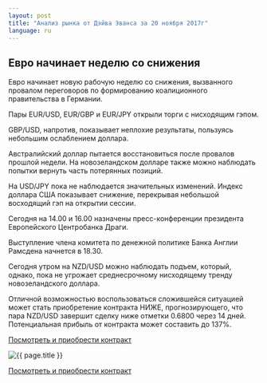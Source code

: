 ```yaml
---
layout: post
title: "Анализ рынка от Дэйва Эванса за 20 ноября 2017г"
language: ru
---
```

## Евро начинает неделю со снижения

Евро начинает новую рабочую неделю со снижения, вызванного провалом переговоров по формированию коалиционного правительства в Германии.

Пары EUR/USD,  EUR/GBP и EUR/JPY открыли торги с нисходящим гэпом.

GBP/USD, напротив, показывает неплохие результаты, пользуясь небольшим ослаблением доллара.

Австралийский доллар пытается восстановиться после провалов прошлой недели. На новозеландском долларе также можно наблюдать попытки вернуть часть потерянных позиций.

На USD/JPY пока не наблюдается значительных изменений. Индекс доллара США показывает снижение, перекрывая небольшой восходящий гэп на открытии сессии.
 
 
Сегодня на 14.00 и 16.00 назначены пресс-конференции президента Европейского Центробанка Драги.

Выступление члена комитета по денежной политике Банка Англии Рамсдена начнется в 18.30.
 
 
Сегодня утром на NZD/USD можно наблюдать подъем, который, однако, пока не угрожает среднесрочному нисходящему тренду новозеландского доллара.

Отличной возможностью воспользоваться сложившейся ситуацией может стать приобретение контракта НИЖЕ, прогнозирующего, что пара NZD/USD завершит сделку ниже отметки 0.6800 через 14 дней. Потенциальная прибыль от контракта может составить до 137%.

<a href="http://record.binary.com/_bivVDfg8lHux76XffYA0JmNd7ZgqdRLk/1/market=forex&underlying=frxNZDUSD&formname=higherlower&duration_amount=14&duration_units=d&amount=10&amount_type=payout&expiry_type=duration&barrier=0.6800&s=1&t=AGAo0wZxiuWVUSIZnKLQvZ0co5lt24DG" target="_blank">Посмотреть и приобрести контракт</a>

<img src="{{ site.url }}/images/nov/ru-20-nov-17.png" alt="{{ page.title }}"  title="{{ page.title }}">

<a href="%LINK%%?https://www.binary.com/d/trade.cgi?market=forex&underlying=frxNZDUSD&formname=higherlower&duration_amount=14&duration_units=d&amount=10&amount_type=payout&expiry_type=duration&barrier=0.6800&s=1&t=AGAo0wZxiuWVUSIZnKLQvZ0co5lt24DG" target="_blank">Посмотреть и приобрести контракт</a>